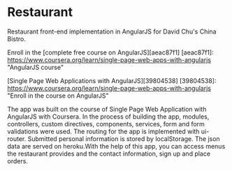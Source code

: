 # Restaurant

Restaurant front-end implementation in AngularJS for David Chu's China Bistro.

Enroll in the [complete free course on AngularJS][aeac87f1]
  [aeac87f1]: https://www.coursera.org/learn/single-page-web-apps-with-angularjs "AngularJS course"

  [Single Page Web Applications with AngularJS][39804538]
  [39804538]: https://www.coursera.org/learn/single-page-web-apps-with-angularjs "Enroll in the course on AngularJS"


The app was built on the course of Single Page Web Application with AngularJS with Coursera. In the process of building the app, modules, controllers, custom directives, components, services, form and form validations were used. The routing for the app is implemented with ui-router. Submitted personal information is stored by localStorage. The json data are served on heroku.With the help of this app, you can access menus the restaurant provides and the contact information, sign up and place orders.


